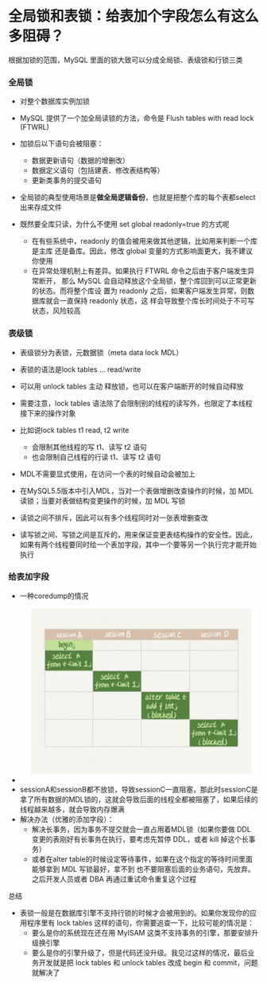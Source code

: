 # 全局锁和表锁：给表加个字段怎么有这么多阻碍？

根据加锁的范围，MySQL 里面的锁大致可以分成全局锁、表级锁和行锁三类



### 全局锁

- 对整个数据库实例加锁
- MySQL 提供了一个加全局读锁的方法，命令是 Flush tables with read lock (FTWRL)
- 加锁后以下语句会被阻塞：
  - 数据更新语句（数据的增删改）
  - 数据定义语句（包括建表、修改表结构等）
  - 更新类事务的提交语句
- 全局锁的典型使用场景是**做全局逻辑备份**，也就是把整个库的每个表都select出来存成文件



- 既然要全库只读，为什么不使用 set global readonly=true 的方式呢
  - 在有些系统中，readonly 的值会被用来做其他逻辑，比如用来判断一个库是主库 还是备库。因此，修改 global 变量的方式影响面更大，我不建议你使用
  - 在异常处理机制上有差异。如果执行 FTWRL 命令之后由于客户端发生异常断开， 那么 MySQL 会自动释放这个全局锁，整个库回到可以正常更新的状态。而将整个库设 置为 readonly 之后，如果客户端发生异常，则数据库就会一直保持 readonly 状态，这 样会导致整个库长时间处于不可写状态，风险较高





### 表级锁

- 表级锁分为表锁，元数据锁（meta data lock MDL）



- 表锁的语法是lock tables ... read/write
- 可以用 unlock tables 主动 释放锁，也可以在客户端断开的时候自动释放
- 需要注意，lock tables 语法除了会限制别的线程的读写外，也限定了本线程接下来的操作对象
- 比如说lock tables t1 read, t2 write
  - 会限制其他线程的写 t1、读写 t2 语句
  - 也会限制自己线程的行读 t1、读写 t2 语句



- MDL不需要显式使用，在访问一个表的时候自动会被加上
- 在MySQL5.5版本中引入MDL，当对一个表做增删改查操作的时候，加 MDL 读锁；当要对表做结构变更操作的时候，加 MDL 写锁
- 读锁之间不排斥，因此可以有多个线程同时对一张表增删查改
- 读写锁之间、写锁之间是互斥的，用来保证变更表结构操作的安全性。因此，如果有两个线程要同时给一个表加字段，其中一个要等另一个执行完才能开始执行





### 给表加字段

- 一种coredump的情况
- ![](image/MDL锁coredump.png)
- sessionA和sessionB都不放锁，导致sessionC一直阻塞，那此时sessionC是拿了所有数据的MDL锁的，这就会导致后面的线程全都被阻塞了，如果后续的线程越来越多，就会导致内存爆满
- 解决办法（优雅的添加字段）：
  - 解决长事务，因为事务不提交就会一直占用着MDL锁（如果你要做 DDL 变更的表刚好有长事务在执行，要考虑先暂停 DDL，或者 kill 掉这个长事务）
  - 或者在alter table的时候设定等待事件，如果在这个指定的等待时间里面能够拿到 MDL 写锁最好，拿不到 也不要阻塞后面的业务语句，先放弃。之后开发人员或者 DBA 再通过重试命令重复这个过程





总结

- 表锁一般是在数据库引擎不支持行锁的时候才会被用到的。如果你发现你的应用程序里有 lock tables 这样的语句，你需要追查一下，比较可能的情况是：
  - 要么是你的系统现在还在用 MyISAM 这类不支持事务的引擎，那要安排升级换引擎
  - 要么是你的引擎升级了，但是代码还没升级。我见过这样的情况，最后业务开发就是把 lock tables 和 unlock tables 改成 begin 和 commit，问题就解决了